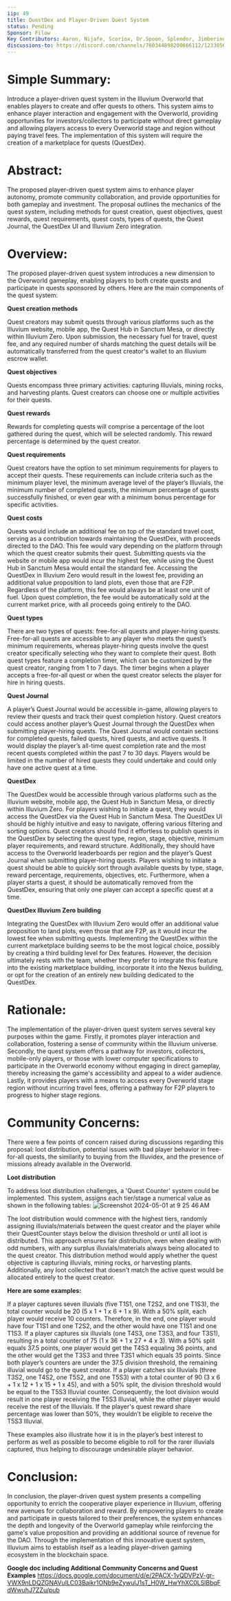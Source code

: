 ```yaml
---
iip: 49
title: QuestDex and Player-Driven Quest System
status: Pending
Sponsor: Filow 
Key Contributors: Aaron, Nijafe, Scoriox, Dr.Spoon, Splendor, Jimberino, nASTY, yeehah
discussions-to: https://discord.com/channels/760344898200666112/1233056314142363779
---
```

# Simple Summary:
Introduce a player-driven quest system in the Illuvium Overworld that enables players to create and offer quests to others. This system aims to enhance player interaction and engagement with the Overworld, providing opportunities for investors/collectors to participate without direct gameplay and allowing players access to every Overworld stage and region without paying travel fees. The implementation of this system will require the creation of a marketplace for quests (QuestDex).

# Abstract:
The proposed player-driven quest system aims to enhance player autonomy, promote community collaboration, and provide opportunities for both gameplay and investment. The proposal outlines the mechanics of the quest system, including methods for quest creation, quest objectives, quest rewards, quest requirements, quest costs, types of quests, the Quest Journal, the QuestDex UI and Illuvium Zero integration.

# Overview:
The proposed player-driven quest system introduces a new dimension to the Overworld gameplay, enabling players to both create quests and participate in quests sponsored by others. Here are the main components of the quest system:

**Quest creation methods**

Quest creators may submit quests through various platforms such as the Illuvium website, mobile app, the Quest Hub in Sanctum Mesa, or directly within Illuvium Zero. Upon submission, the necessary fuel for travel, quest fee, and any required number of shards matching the quest details will be automatically transferred from the quest creator's wallet to an Illuvium escrow wallet.

**Quest objectives**

Quests encompass three primary activities: capturing Illuvials, mining rocks, and harvesting plants. Quest creators can choose one or multiple activities for their quests.

**Quest rewards**

Rewards for completing quests will comprise a percentage of the loot gathered during the quest, which will be selected randomly. This reward percentage is determined by the quest creator.

**Quest requirements**

Quest creators have the option to set minimum requirements for players to accept their quests. These requirements can include criteria such as the minimum player level, the minimum average level of the player’s Illuvials, the minimum number of completed quests, the minimum percentage of quests successfully finished, or even gear with a minimum bonus percentage for specific activities.

**Quest costs**

Quests would include an additional fee on top of the standard travel cost, serving as a contribution towards maintaining the QuestDex, with proceeds directed to the DAO. This fee would vary depending on the platform through which the quest creator submits their quest. Submitting quests via the website or mobile app would incur the highest fee, while using the Quest Hub in Sanctum Mesa would entail the standard fee. Accessing the QuestDex in Illuvium Zero would result in the lowest fee, providing an additional value proposition to land plots, even those that are F2P. Regardless of the platform, this fee would always be at least one unit of fuel. Upon quest completion, the fee would be automatically sold at the current market price, with all proceeds going entirely to the DAO.

**Quest types**

There are two types of quests: free-for-all quests and player-hiring quests. Free-for-all quests are accessible to any player who meets the quest’s minimum requirements, whereas player-hiring quests involve the quest creator specifically selecting who they want to complete their quest. Both quest types feature a completion timer, which can be customized by the quest creator, ranging from 1 to 7 days. The timer begins when a player accepts a free-for-all quest or when the quest creator selects the player for hire in hiring quests.

**Quest Journal**

A player’s Quest Journal would be accessible in-game, allowing players to review their quests and track their quest completion history. Quest creators could access another player’s Quest Journal through the QuestDex when submitting player-hiring quests. The Quest Journal would contain sections for completed quests, failed quests, hired quests, and active quests. It would display the player’s all-time quest completion rate and the most recent quests completed within the past 7 to 30 days. Players would be limited in the number of hired quests they could undertake and could only have one active quest at a time.

**QuestDex**

The QuestDex would be accessible through various platforms such as the Illuvium website, mobile app, the Quest Hub in Sanctum Mesa, or directly within Illuvium Zero. For players wishing to initiate a quest, they would access the QuestDex via the Quest Hub in Sanctum Mesa. The QuestDex UI should be highly intuitive and easy to navigate, offering various filtering and sorting options. Quest creators should find it effortless to publish quests in the QuestDex by selecting the quest type, region, stage, objective, minimum player requirements, and reward structure. Additionally, they should have access to the Overworld leaderboards per region and the player’s Quest Journal when submitting player-hiring quests. Players wishing to initiate a quest should be able to quickly sort through available quests by type, stage, reward percentage, requirements, objectives, etc. Furthermore, when a player starts a quest, it should be automatically removed from the QuestDex, ensuring that only one player can accept a specific quest at a time.

**QuestDex Illuvium Zero building**

Integrating the QuestDex with Illuvium Zero would offer an additional value proposition to land plots, even those that are F2P, as it would incur the lowest fee when submitting quests. Implementing the QuestDex within the current marketplace building seems to be the most logical choice, possibly by creating a third building level for Dex features. However, the decision ultimately rests with the team, whether they prefer to integrate this feature into the existing marketplace building, incorporate it into the Nexus building, or opt for the creation of an entirely new building dedicated to the QuestDex.

# Rationale:

The implementation of the player-driven quest system serves several key purposes within the game. Firstly, it promotes player interaction and collaboration, fostering a sense of community within the Illuvium universe. Secondly, the quest system offers a pathway for investors, collectors, mobile-only players, or those with lower computer specifications to participate in the Overworld economy without engaging in direct gameplay, thereby increasing the game's accessibility and appeal to a wider audience. Lastly, it provides players with a means to access every Overworld stage region without incurring travel fees, offering a pathway for F2P players to progress to higher stage regions.

# Community Concerns:

There were a few points of concern raised during discussions regarding this proposal: loot distribution, potential issues with bad player behavior in free-for-all quests, the similarity to buying from the Illuvidex, and the presence of missions already available in the Overworld.

**Loot distribution**

To address loot distribution challenges, a 'Quest Counter' system could be implemented. This system, assigns each tier/stage a numerical value as shown in the following tables:
![Screenshot 2024-05-01 at 9 25 46 AM](https://github.com/Nijafe/IIPs/assets/152656998/b1a23752-194f-41f4-b12c-00ae0c86d867)

The loot distribution would commence with the highest tiers, randomly assigning illuvials/materials between the quest creator and the player while their QuestCounter stays below the division threshold or until all loot is distributed. This approach ensures fair distribution, even when dealing with odd numbers, with any surplus illuvials/materials always being allocated to the quest creator. This distribution method would apply whether the quest objective is capturing illuvials, mining rocks, or harvesting plants. Additionally, any loot collected that doesn't match the active quest would be allocated entirely to the quest creator.

**Here are some examples:**

If a player captures seven illuvials (five T1S1, one T2S2, and one T1S3), the total counter would be 20 (5 x 1 + 1 x 6 + 1 x 9). With a 50% split, each player would receive 10 counters. Therefore, in the end, one player would have four T1S1 and one T2S2, and the other would have one T1S1 and one T1S3.
If a player captures six illuvials (one T4S3, one T3S3, and four T3S1), resulting in a total counter of 75 (1 x 36 + 1 x 27 + 4 x 3). With a 50% split equals 37.5 points, one player would get the T4S3 equaling 36 points, and the other would get the T3S3 and three T3S1 which equals 35 points. Since both player’s counters are under the 37.5 division threshold, the remaining illuvial would go to the quest creator.
If a player catches six Illuvials (three T3S2, one T4S2, one T5S2, and one T5S3) with a total counter of 90 (3 x 6 + 1 x 12 + 1 x 15 + 1 x 45), and with a 50% split, the division threshold would be equal to the T5S3 Illuvial counter. Consequently, the loot division would result in one player receiving the T5S3 Illuvial, while the other player would receive the rest of the Illuvials. If the player's quest reward share percentage was lower than 50%, they wouldn’t be eligible to receive the T5S3 Illuvial.

These examples also illustrate how it is in the player’s best interest to perform as well as possible to become eligible to roll for the rarer illuvials captured, thus helping to discourage undesirable player behavior.

# Conclusion:
In conclusion, the player-driven quest system presents a compelling opportunity to enrich the cooperative player experience in Illuvium, offering new avenues for collaboration and reward. By empowering players to create and participate in quests tailored to their preferences, the system enhances the depth and longevity of the Overworld gameplay while reinforcing the game's value proposition and providing an additional source of revenue for the DAO. Through the implementation of this innovative quest system, Illuvium aims to establish itself as a leading player-driven gaming ecosystem in the blockchain space.

**Google doc including Additional Community Concerns and Quest Examples**
https://docs.google.com/document/d/e/2PACX-1vQDVPzV-gr-VWX9nLDQZGNAVuILC03Baikr1ONb9eZywulJ1sT_H0W_HwYhXC0LSlBbqFdWwuhJ7ZZu/pub
